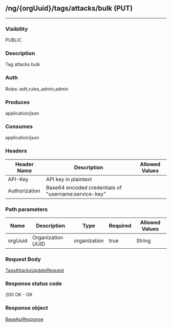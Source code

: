 ## /ng/{orgUuid}/tags/attacks/bulk (PUT)
---
### Visibility
PUBLIC
### Description
Tag attacks bulk
### Auth
Roles: edit,rules_admin,admin
### Produces
application/json
### Consumes
application/json
### Headers
| Header Name | Description | Allowed Values |
| ----------- | ----------- | ----------- |
| API-Key | API key in plaintext |  |
| Authorization | Base64 encoded credentials of &quot;username:service-key&quot; |  |
### Path parameters
| Name | Description | Type | Required | Allowed Values |
| ----------- | ----------- | ----------- | ----------- | ----------- |
| orgUuid | Organization UUID | organization | true | String |
### Request Body
[TagsAttacksUpdateRequest](<../../objects/TagsAttacksUpdateRequest.md>)
### Response status code
200 OK - OK
### Response object
[BaseApiResponse](<../../objects/BaseApiResponse.md>)
